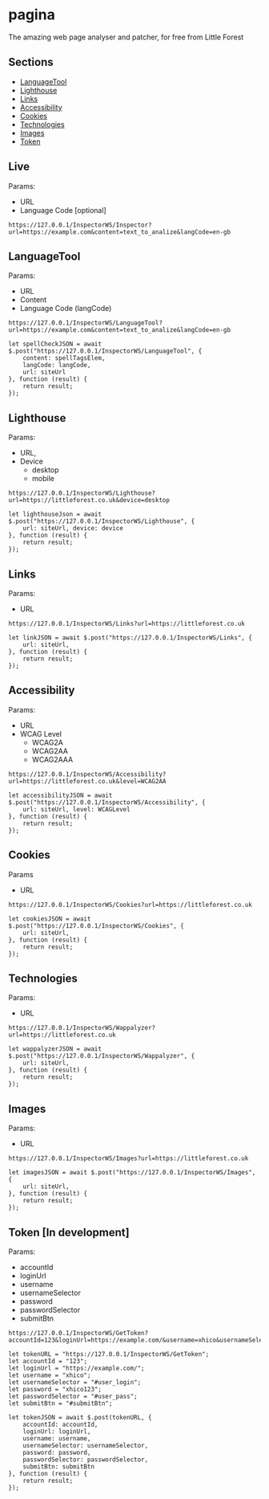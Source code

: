 # pagina
The amazing web page analyser and patcher, for free from Little Forest

## Sections
* <a href="#LanguageTool">LanguageTool</a>
* <a href="#Lighthouse">Lighthouse</a>
* <a href="#Links">Links</a>
* <a href="#Accessibility">Accessibility</a>
* <a href="#Cookies">Cookies</a>
* <a href="#Technologies">Technologies</a>
* <a href="#Images">Images</a>
* <a href="#token">Token</a>

## Live
Params:
  * URL
  * Language Code [optional]
```
https://127.0.0.1/InspectorWS/Inspector?url=https://example.com&content=text_to_analize&langCode=en-gb
```

## LanguageTool
Params:
  * URL
  * Content
  * Language Code (langCode)
```
https://127.0.0.1/InspectorWS/LanguageTool?url=https://example.com&content=text_to_analize&langCode=en-gb
```
```
let spellCheckJSON = await $.post("https://127.0.0.1/InspectorWS/LanguageTool", {
    content: spellTagsElem,
    langCode: langCode,
    url: siteUrl
}, function (result) {
    return result;
});
```

## Lighthouse
Params:
  * URL,
  * Device
    * desktop
    * mobile
```
https://127.0.0.1/InspectorWS/Lighthouse?url=https://littleforest.co.uk&device=desktop
```
```
let lighthouseJson = await $.post("https://127.0.0.1/InspectorWS/Lighthouse", {
    url: siteUrl, device: device
}, function (result) {
    return result;
});
```

## Links
Params:
  * URL
```
https://127.0.0.1/InspectorWS/Links?url=https://littleforest.co.uk
```
```
let linkJSON = await $.post("https://127.0.0.1/InspectorWS/Links", {
    url: siteUrl,
}, function (result) {
    return result;
});
```

## Accessibility
Params:
  * URL
  * WCAG Level
    * WCAG2A
    * WCAG2AA
    * WCAG2AAA
```
https://127.0.0.1/InspectorWS/Accessibility?url=https://littleforest.co.uk&level=WCAG2AA
```
```
let accessibilityJSON = await $.post("https://127.0.0.1/InspectorWS/Accessibility", {
    url: siteUrl, level: WCAGLevel
}, function (result) {
    return result;
});
```

## Cookies
Params
  * URL
```
https://127.0.0.1/InspectorWS/Cookies?url=https://littleforest.co.uk
```
```
let cookiesJSON = await $.post("https://127.0.0.1/InspectorWS/Cookies", {
    url: siteUrl,
}, function (result) {
    return result;
});
```

## Technologies
Params:
  * URL
```
https://127.0.0.1/InspectorWS/Wappalyzer?url=https://littleforest.co.uk
```
```
let wappalyzerJSON = await $.post("https://127.0.0.1/InspectorWS/Wappalyzer", {
    url: siteUrl,
}, function (result) {
    return result;
});
```

## Images
Params:
  * URL
```
https://127.0.0.1/InspectorWS/Images?url=https://littleforest.co.uk
```
```
let imagesJSON = await $.post("https://127.0.0.1/InspectorWS/Images", {
    url: siteUrl,
}, function (result) {
    return result;
});
```

## Token [In development]
Params:
  * accountId
  * loginUrl
  * username
  * usernameSelector
  * password
  * passwordSelector
  * submitBtn
```
https://127.0.0.1/InspectorWS/GetToken?accountId=123&loginUrl=https://example.com/&username=xhico&usernameSelector=user_login&password=xhico123&passwordSelector=user_pass&submitBtn=submitBtn
```
```
let tokenURL = "https://127.0.0.1/InspectorWS/GetToken";
let accountId = "123";
let loginUrl = "https://example.com/";
let username = "xhico";
let usernameSelector = "#user_login";
let password = "xhico123";
let passwordSelector = "#user_pass";
let submitBtn = "#submitBtn";

let tokenJSON = await $.post(tokenURL, {
	accountId: accountId,
	loginUrl: loginUrl,
	username: username,
	usernameSelector: usernameSelector,
	password: password,
	passwordSelector: passwordSelector,
	submitBtn: submitBtn
}, function (result) {
	return result;
});
```
